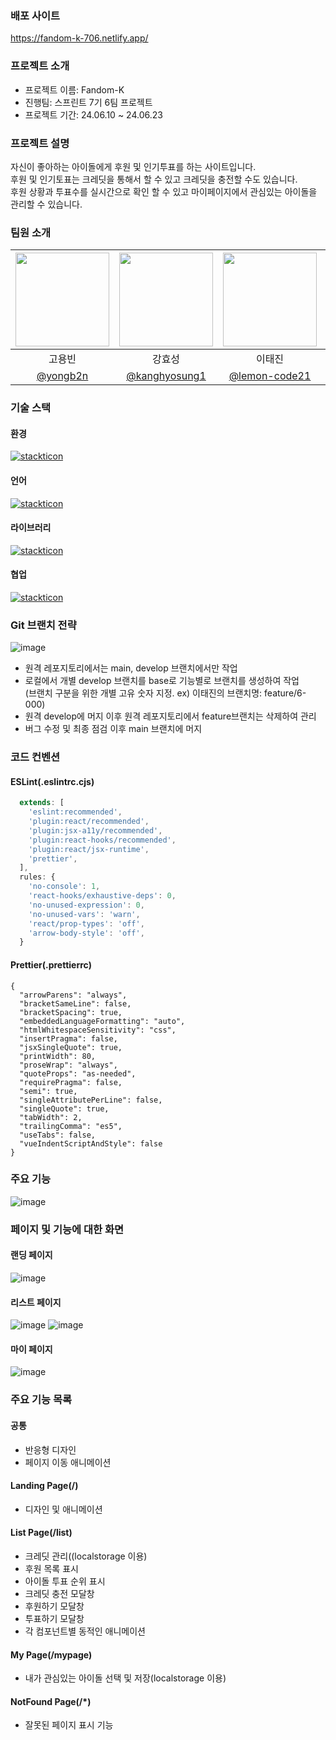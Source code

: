 ### 배포 사이트
https://fandom-k-706.netlify.app/
### 프로젝트 소개
- 프로젝트 이름: Fandom-K
- 진행팀: 스프린트 7기 6팀 프로젝트
- 프로젝트 기간: 24.06.10 ~ 24.06.23
### 프로젝트 설명
자신이 좋아하는 아이돌에게 후원 및 인기투표를 하는 사이트입니다.  
후원 및 인기토표는 크레딧을 통해서 할 수 있고 크레딧을 충전할 수도 있습니다.  
후원 상황과 투표수를 실시간으로 확인 할 수 있고 마이페이지에서 관심있는 아이돌을 관리할 수 있습니다.
### 팀원 소개
|<img src="https://avatars.githubusercontent.com/u/144973656?v=4" width="150" height="150"/>|<img src="https://avatars.githubusercontent.com/u/166676502?v=4" width="150" height="150"/>|<img src="https://avatars.githubusercontent.com/u/58417470?v=4" width="150" height="150"/>|<img src="https://avatars.githubusercontent.com/u/166773598?v=4" width="150" height="150"/>|<img src="https://avatars.githubusercontent.com/u/166521974?v=4" width="150" height="150"/>|<img src="https://avatars.githubusercontent.com/u/155536270?v=4" width="150" height="150"/>|
|:-:|:-:|:-:|:-:|:-:|:-:|
|고용빈|강효성|이태진|장아영(팀장)|오성준|강한솔|
|[@yongb2n](https://github.com/yongb2n)|[@kanghyosung1](https://github.com/kanghyosung1)|[@lemon-code21](https://github.com/lemon-code21)|[@yellowjang](https://github.com/yellowjang)|[@yeram7591](https://github.com/yeram7591)|[@engdawn](https://github.com/engdawn)|
### 기술 스택
#### 환경
[![stackticon](https://firebasestorage.googleapis.com/v0/b/stackticon-81399.appspot.com/o/images%2F1719149936326?alt=media&token=75b1ec0c-95df-48e5-9491-67d213a7ef77)](https://github.com/msdio/stackticon)
#### 언어
[![stackticon](https://firebasestorage.googleapis.com/v0/b/stackticon-81399.appspot.com/o/images%2F1719149812927?alt=media&token=341a0be5-9b6d-4389-9e98-afff8d6ea3ac)](https://github.com/msdio/stackticon)
#### 라이브러리
[![stackticon](https://firebasestorage.googleapis.com/v0/b/stackticon-81399.appspot.com/o/images%2F1719150049721?alt=media&token=5dc141b9-87b8-46fc-8777-eda06c2fe334)](https://github.com/msdio/stackticon)
#### 협업
[![stackticon](https://firebasestorage.googleapis.com/v0/b/stackticon-81399.appspot.com/o/images%2F1719150091555?alt=media&token=63818702-ba4e-47f1-9d8d-b603a298c84e)](https://github.com/msdio/stackticon)
### Git 브랜치 전략
![image](https://github.com/yellowjang/Fandom-K/assets/58417470/bfbb8978-6a63-4ca5-ba95-b4c68ca76106)
- 원격 레포지토리에서는 main, develop 브랜치에서만 작업
- 로컬에서 개별 develop 브랜치를 base로 기능별로 브랜치를 생성하여 작업  
  (브랜치 구분을 위한 개별 고유 숫자 지정. ex) 이태진의 브랜치명: feature/6-000)
- 원격 develop에 머지 이후 원격 레포지토리에서 feature브랜치는 삭제하여 관리
- 버그 수정 및 최종 점검 이후 main 브랜치에 머지


### 코드 컨벤션
#### ESLint(.eslintrc.cjs)
```javascript:.eslintrc.cjs
  extends: [
    'eslint:recommended',
    'plugin:react/recommended',
    'plugin:jsx-a11y/recommended',
    'plugin:react-hooks/recommended',
    'plugin:react/jsx-runtime',
    'prettier',
  ],
  rules: {
    'no-console': 1,
    'react-hooks/exhaustive-deps': 0,
    'no-unused-expression': 0,
    'no-unused-vars': 'warn',
    'react/prop-types': 'off',
    'arrow-body-style': 'off',
  }
```
#### Prettier(.prettierrc)
```json:.prettierrc
{
  "arrowParens": "always",
  "bracketSameLine": false,
  "bracketSpacing": true,
  "embeddedLanguageFormatting": "auto",
  "htmlWhitespaceSensitivity": "css",
  "insertPragma": false,
  "jsxSingleQuote": true,
  "printWidth": 80,
  "proseWrap": "always",
  "quoteProps": "as-needed",
  "requirePragma": false,
  "semi": true,
  "singleAttributePerLine": false,
  "singleQuote": true,
  "tabWidth": 2,
  "trailingComma": "es5",
  "useTabs": false,
  "vueIndentScriptAndStyle": false
}
```
### 주요 기능
![image](https://github.com/yellowjang/Fandom-K/assets/58417470/f2171e6a-8782-4bb4-8651-db59fe4de99b)
### 페이지 및 기능에 대한 화면
#### 랜딩 페이지
![image](https://github.com/yellowjang/Fandom-K/assets/58417470/de51c8a6-0523-4431-9c54-f55ed84b3ea7)
#### 리스트 페이지
![image](https://github.com/yellowjang/Fandom-K/assets/58417470/c6f2e2f8-39f9-4240-be7f-228df5541c05)
![image](https://github.com/yellowjang/Fandom-K/assets/58417470/ab6065c5-da36-4837-bd6a-ad9c33665599)
#### 마이 페이지
![image](https://github.com/yellowjang/Fandom-K/assets/58417470/fc4746b8-7403-45d2-953e-729be0beb781)


### 주요 기능 목록
#### 공통
- 반응형 디자인
- 페이지 이동 애니메이션
#### Landing Page(/)
- 디자인 및 애니메이션
#### List Page(/list)
- 크레딧 관리((localstorage 이용)
- 후원 목록 표시
- 아이돌 투표 순위 표시
- 크레딧 충전 모달창
- 후원하기 모달창
- 투표하기 모달창
- 각 컴포넌트별 동적인 애니메이션
#### My Page(/mypage)
- 내가 관심있는 아이돌 선택 및 저장(localstorage 이용)
#### NotFound Page(/*)
- 잘못된 페이지 표시 기능

